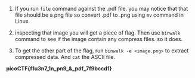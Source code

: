 1. If you run `file` command against the .pdf file. you may notice that that file should be a png file so convert .pdf to .png using `mv` command in Linux.

2. inspecting that image you will get a piece of flag. Then use `binwalk` command to see if the image contain any compress files. so it does.

3. To get the other part of the flag,  run `binwalk -e <image.png>` to extract compressed data. And `cat` the ASCII file.

**picoCTF{f1u3n7_1n_pn9_&_pdf_7f9bccd1}**  
